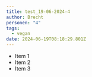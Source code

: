 ```yaml
---
title: test_19-06-2024-4
author: Brecht
personen: "4"
tags:
  - vegan
date: 2024-06-19T08:18:29.801Z
---
```

- Item 1
- Item 2
- Item 3